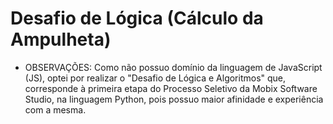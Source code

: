 # Desafio de Lógica (Cálculo da Ampulheta)

- OBSERVAÇÕES:
Como não possuo domínio da linguagem de JavaScript (JS), optei por realizar o "Desafio de Lógica e Algoritmos" que, corresponde à primeira etapa do Processo Seletivo da Mobix Software Studio, na linguagem Python, pois possuo maior afinidade e experiência com a mesma.
